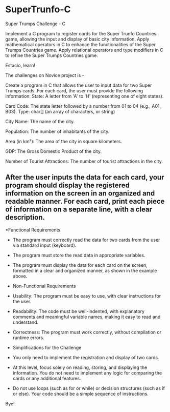 # SuperTrunfo-C
Super Trumps Challenge - C

Implement a C program to register cards for the Super Trunfo Countries game, allowing the input and display of basic city information.
Apply mathematical operators in C to enhance the functionalities of the Super Trumps Countries game.
Apply relational operators and type modifiers in C to refine the Super Trumps Countries game.

Estacio, learn!

The challenges on Novice project is - 

Create a program in C that allows the user to input data for two Super Trumps cards. For each card, the user must provide the following information:
State: A letter from 'A' to 'H' (representing one of eight states).

Card Code: The state letter followed by a number from 01 to 04 (e.g., A01, B03). Type: char[] (an array of characters, or string)

City Name: The name of the city. 

Population: The number of inhabitants of the city. 

Area (in km²): The area of the city in square kilometers. 

GDP: The Gross Domestic Product of the city. 

Number of Tourist Attractions: The number of tourist attractions in the city.

After the user inputs the data for each card, your program should display the registered information on the screen in an organized and readable manner. For each card, print each piece of
information on a separate line, with a clear description.
--------------------------------------

*Functional Requirements

 - The program must correctly read the data for two cards from the user via standard input (keyboard).

 - The program must store the read data in appropriate variables.

 - The program must display the data for each card on the screen, formatted in a clear and organized manner, as shown in the example above.

 - Non-Functional Requirements

 - Usability: The program must be easy to use, with clear instructions for the user.

 - Readability: The code must be well-indented, with explanatory comments and meaningful variable names, making it easy to read and understand.

 - Correctness: The program must work correctly, without compilation or runtime errors.

 - Simplifications for the Challenge

 - You only need to implement the registration and display of two cards.

 - At this level, focus solely on reading, storing, and displaying the information. You do not need to implement any logic for comparing the cards or any additional features.

 - Do not use loops (such as for or while) or decision structures (such as if or else). Your code should be a simple sequence of instructions.


Bye!
